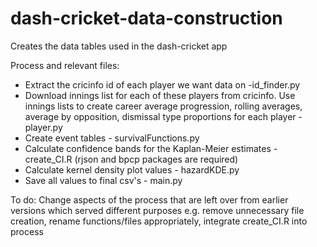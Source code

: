 # dash-cricket-data-construction

 Creates the data tables used in the dash-cricket app
 
Process and relevant files:
* Extract the cricinfo id of each player we want data on -id_finder.py
* Download innings list for each of these players from cricinfo. Use innings lists to create career average progression, rolling averages, average by opposition, dismissal type proportions for each player - player.py
* Create event tables - survivalFunctions.py
* Calculate confidence bands for the Kaplan-Meier estimates - create_CI.R (rjson and bpcp packages are required)
* Calculate kernel density plot values - hazardKDE.py
* Save all values to final csv's - main.py

To do: Change aspects of the process that are left over from earlier versions which served different purposes e.g. remove unnecessary file creation, rename functions/files appropriately, integrate create_CI.R into process 
